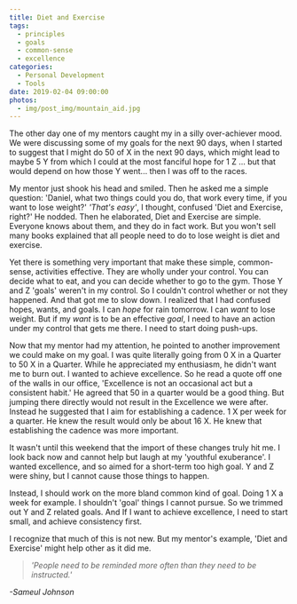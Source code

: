 ```yaml
---
title: Diet and Exercise
tags:
  - principles
  - goals
  - common-sense
  - excellence
categories:
  - Personal Development
  - Tools
date: 2019-02-04 09:00:00
photos:
  - img/post_img/mountain_aid.jpg
---
```


The other day one of my mentors caught my in a silly over-achiever mood. We were discussing some of my goals for the next 90 days, when I started to suggest that I might do 50 of X in the next 90 days, which might lead to maybe 5 Y from which I could at the most fanciful hope for 1 Z ... but that would depend on how those Y went... then I was off to the races.

My mentor just shook his head and smiled. Then he asked me a simple question: 'Daniel, what two things could you do, that work every time, if you want to lose weight?' _'That's easy'_, I thought, confused 'Diet and Exercise, right?' He nodded. Then he elaborated, Diet and Exercise are simple. Everyone knows about them, and they do in fact work. But you won't sell many books explained that all people need to do to lose weight is diet and exercise.

Yet there is something very important that make these simple, common-sense, activities effective. They are wholly under your control. You can decide what to eat, and you can decide whether to go to the gym. Those Y and Z 'goals' weren't in my control. So I couldn't control whether or not they happened. And that got me to slow down. I realized that I had confused hopes, wants, and goals. I can _hope_ for rain tomorrow. I can _want_ to lose weight. But if my _want_ is to be an effective _goal_, I need to have an action under my control that gets me there. I need to start doing push-ups.

Now that my mentor had my attention, he pointed to another improvement we could make on my goal. I was quite literally going from 0 X in a Quarter to 50  X in a Quarter. While he appreciated my enthusiasm, he didn't want me to burn out. I wanted to achieve excellence. So he read a quote off one of the walls in our office, 'Excellence is not an occasional act but a consistent habit.' He agreed that 50 in a quarter would be a good thing. But jumping there directly would not result in the Excellence we were after. Instead he suggested that I aim for establishing a cadence. 1 X per week for a quarter. He knew the result would only be about 16 X. He knew that establishing the cadence was more important.

It wasn't until this weekend that the import of these changes truly hit me. I look back now and cannot help but laugh at my 'youthful exuberance'. I wanted excellence, and so aimed  for a short-term too high goal. Y and Z were shiny, but I cannot cause those things to happen.

Instead, I should work on the more bland common kind of goal. Doing 1 X a week for example. I shouldn't 'goal' things I cannot pursue. So we trimmed out Y and Z related goals. And If I want to achieve excellence, I need to start small, and achieve consistency first. 

I recognize that much of this is not new. But my mentor's example, 'Diet and Exercise' might help other as it did me.
> _'People need to be reminded more often than they need to be instructed.'_ 
>
_-Sameul Johnson_
